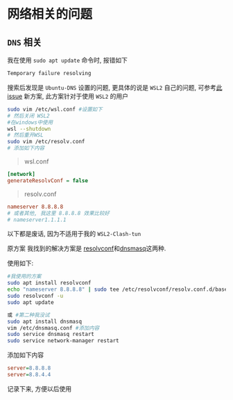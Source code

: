 # 网络相关的问题

## `DNS` 相关

我在使用 `sudo apt update` 命令时, 报错如下
```bash
Temporary failure resolving
```
搜索后发现是 `Ubuntu-DNS` 设置的问题, 更具体的说是 `WSL2` 自己的问题, 可参考[此issue](https://github.com/microsoft/WSL/issues/5256)
新方案, 此方案针对于使用 `WSL2` 的用户
```bash
sudo vim /etc/wsl.conf #设置如下
# 然后关闭 WSL2 
#在windows中使用
wsl --shutdown
# 然后重开WSL
sudo vim /etc/resolv.conf
# 添加如下内容
```

>wsl.conf
```ini
[network]
generateResolvConf = false
```

> resolv.conf
```ini
nameserver 8.8.8.8
# 或者其他, 我这里 8.8.8.8 效果比较好
# nameserver1.1.1.1
```


以下都是废话, 因为不适用于我的 `WSL2-Clash-tun`

原方案
我找到的解决方案是
[resolvconf](https://askubuntu.com/questions/91543/apt-get-update-fails-to-fetch-files-temporary-failure-resolving-error)和[dnsmasq](https://unix.stackexchange.com/questions/128220/how-do-i-set-my-dns-when-resolv-conf-is-being-overwritten)这两种. 

使用如下:
```bash
#我使用的方案
sudo apt install resolvconf
echo "nameserver 8.8.8.8" | sudo tee /etc/resolvconf/resolv.conf.d/base > /dev/null
sudo resolvconf -u
sudo apt update

或 #第二种我没试
sudo apt install dnsmasq
vim /etc/dnsmasq.conf #添加内容
sudo service dnsmasq restart
sudo service network-manager restart
```
添加如下内容
```ini
server=8.8.8.8
server=8.8.4.4
```
记录下来, 方便以后使用
